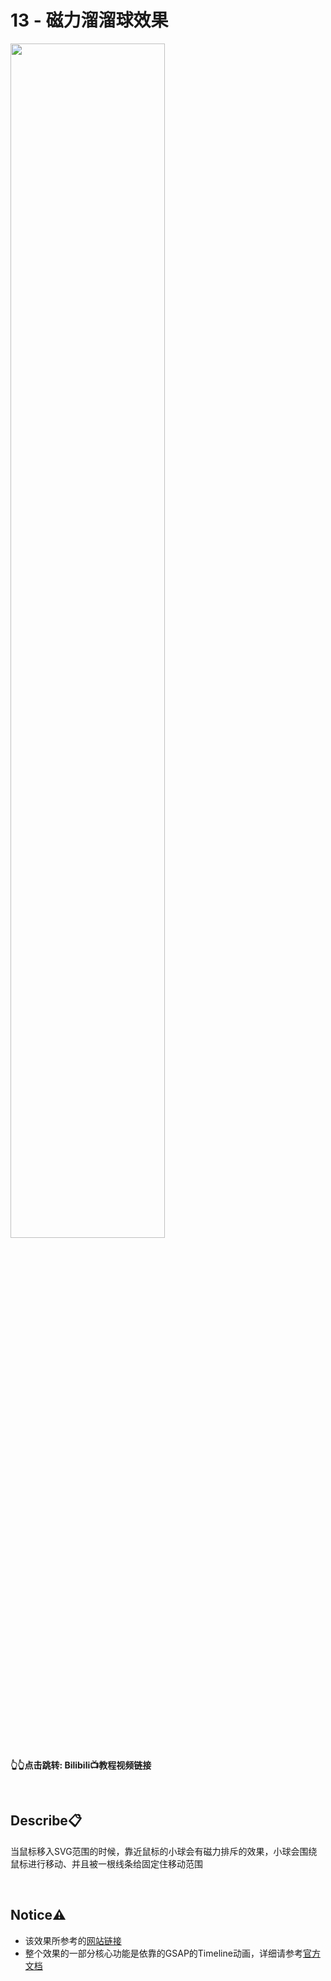 # 13 - 磁力溜溜球效果
<a href="https://www.bilibili.com/video/BV1w8QnYvEm5">
<img src="https://i2.hdslb.com/bfs/archive/d172e4a3247cde2f08d427a31436b3c6cb99414b.jpg" width="70%">
</a>

**👆👆点击跳转: Bilibili📺教程视频链接**

<br>

## **Describe📋️**
当鼠标移入SVG范围的时候，靠近鼠标的小球会有磁力排斥的效果，小球会围绕鼠标进行移动、并且被一根线条给固定住移动范围

<br>

## **Notice⚠️**
- 该效果所参考的[网站链接](https://qbitcapital.xyz)
- 整个效果的一部分核心功能是依靠的GSAP的Timeline动画，详细请参考[官方文档](https://gsap.com/docs/v3/GSAP/Timeline)

